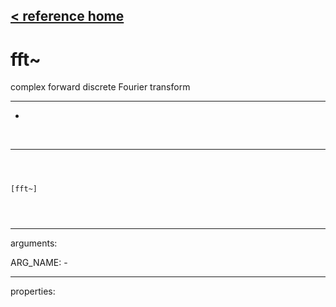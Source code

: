 [< reference home](ceammc_lib.html)
---

# fft~


complex forward discrete Fourier transform

---

-
<br>


---


```



[fft~]


            
```

---
arguments:

ARG_NAME: -<br>

---
properties:


